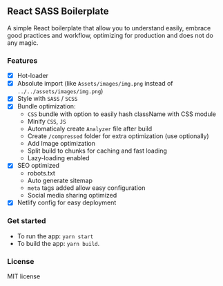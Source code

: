 ## React SASS Boilerplate

A simple React boilerplate that allow you to understand easily, embrace good practices and workflow, optimizing for production and does not do any magic.

### Features
- [x] Hot-loader
- [x] Absolute import (like `Assets/images/img.png` instead of `../../assets/images/img.png`)
- [x] Style with `SASS` / `SCSS`
- [x] Bundle optimization:
  * `CSS` bundle with option to easily hash className with CSS module
  * Minify `CSS`, `JS`
  * Automaticaly create `Analyzer` file after build
  * Create `/compressed` folder for extra optimization (use optionally)
  * Add Image optimization
  * Split build to chunks for caching and fast loading
  * Lazy-loading enabled
- [x] SEO optimized
  * robots.txt
  * Auto generate sitemap
  * `meta` tags added allow easy configuration
  * Social media sharing optimized
- [x] Netlify config for easy deployment

### Get started
- To run the app: `yarn start`
- To build the app: `yarn build`.

### License
MIT license